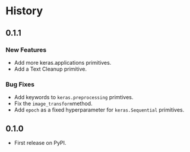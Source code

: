 # History

## 0.1.1

### New Features

* Add more keras.applications primitives.
* Add a Text Cleanup primitive.

### Bug Fixes

* Add keywords to `keras.preprocessing` primtives.
* Fix the `image_transform`method.
* Add `epoch` as a fixed hyperparameter for `keras.Sequential` primitives.

## 0.1.0

* First release on PyPI.
